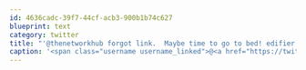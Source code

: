 ```yaml
---
id: 4636cadc-39f7-44cf-acb3-900b1b74c627
blueprint: text
category: twitter
title: "'@thenetworkhub forgot link.  Maybe time to go to bed! edifier.ca/english/speake…"
caption: '<span class="username username_linked">@<a href="https://twitter.com/thenetworkhub" title="The Network Hub">thenetworkhub</a></span> forgot link.  Maybe time to go to bed! <a href="http://www.edifier.ca/english/speakers/s330d/s330d.htm" title="http://www.edifier.ca/english/speakers/s330d/s330d.htm" class="link link_untco">edifier.ca/english/speake…</a>'
---
```

